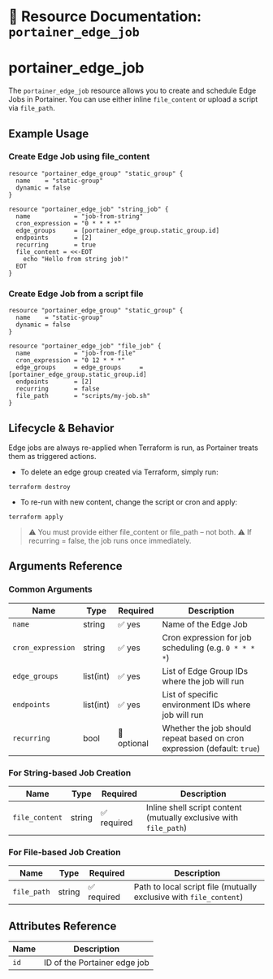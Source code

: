 # 🧭 **Resource Documentation: `portainer_edge_job`**

# portainer_edge_job
The `portainer_edge_job` resource allows you to create and schedule Edge Jobs in Portainer.
You can use either inline `file_content` or upload a script via `file_path`.

## Example Usage
### Create Edge Job using file_content
```hcl
resource "portainer_edge_group" "static_group" {
  name    = "static-group"
  dynamic = false
}

resource "portainer_edge_job" "string_job" {
  name            = "job-from-string"
  cron_expression = "0 * * * *"
  edge_groups     = [portainer_edge_group.static_group.id]
  endpoints       = [2]
  recurring       = true
  file_content = <<-EOT
    echo "Hello from string job!"
  EOT
}
```

### Create Edge Job from a script file
```hcl
resource "portainer_edge_group" "static_group" {
  name    = "static-group"
  dynamic = false
}

resource "portainer_edge_job" "file_job" {
  name            = "job-from-file"
  cron_expression = "0 12 * * *"
  edge_groups     = edge_groups     = [portainer_edge_group.static_group.id]
  endpoints       = [2]
  recurring       = false
  file_path       = "scripts/my-job.sh"
}
```
## Lifecycle & Behavior
Edge jobs are always re-applied when Terraform is run, as Portainer treats them as triggered actions.
- To delete an edge group created via Terraform, simply run:
```hcl
terraform destroy
```

- To re-run with new content, change the script or cron and apply:
```hcl
terraform apply
```
> ⚠️ You must provide either file_content or file_path – not both. ⚠️ If recurring = false, the job runs once immediately.

## Arguments Reference

### Common Arguments
| Name              | Type       | Required      | Description                                                                |
|-------------------|------------|---------------|----------------------------------------------------------------------------|
| `name`            | string     | ✅ yes        | Name of the Edge Job                                                       |
| `cron_expression` | string     | ✅ yes        | Cron expression for job scheduling (e.g. `0 * * * *`)                      |
| `edge_groups`     | list(int)  | ✅ yes        | List of Edge Group IDs where the job will run                              |
| `endpoints`       | list(int)  | ✅ yes        | List of specific environment IDs where job will run                        |
| `recurring`       | bool       | 🚫 optional   | Whether the job should repeat based on cron expression (default: `true`)   |

### For String-based Job Creation
| Name           | Type   | Required    | Description                                                  |
|----------------|--------|-------------|--------------------------------------------------------------|
| `file_content` | string | ✅ required | Inline shell script content (mutually exclusive with `file_path`) |

### For File-based Job Creation
| Name       | Type   | Required    | Description                                               |
|------------|--------|-------------|-----------------------------------------------------------|
| `file_path`| string | ✅ required | Path to local script file (mutually exclusive with `file_content`) |

## Attributes Reference

| Name | Description              |
|------|--------------------------|
| `id` | ID of the Portainer edge job |
